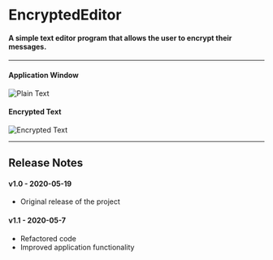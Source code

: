 # EncryptedEditor

#### A simple text editor program that allows the user to encrypt their messages. ####

---

#### Application Window #### 
<img src="https://user-images.githubusercontent.com/58745400/117493602-6e5fdf80-af30-11eb-897f-c30e9b3edfc5.png" alt="Plain Text" />

#### Encrypted Text ####
<img src="https://user-images.githubusercontent.com/58745400/117494935-3eb1d700-af32-11eb-8469-961655797da7.png" alt="Encrypted Text" />

---

## Release Notes ##

#### v1.0 - 2020-05-19 ####
- Original release of the project

#### v1.1 - 2020-05-7 ####
- Refactored code
- Improved application functionality
